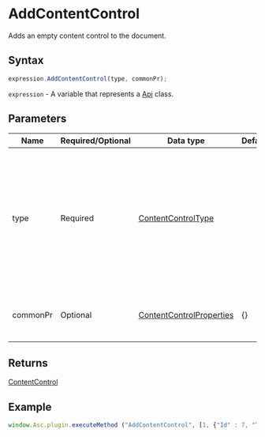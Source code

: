 # AddContentControl

Adds an empty content control to the document.

## Syntax

```javascript
expression.AddContentControl(type, commonPr);
```

`expression` - A variable that represents a [Api](Methods.md) class.

## Parameters

| **Name** | **Required/Optional** | **Data type** | **Default** | **Description** |
| ------------- | ------------- | ------------- | ------------- | ------------- |
| type | Required | [ContentControlType](../Enumeration/ContentControlType.md) |  | A numeric value that specifies the content control type. It can have one of the following values: -**1** (block), -**2** (inline), -**3** (row), or -**4** (cell). |
| commonPr | Optional | [ContentControlProperties](../Enumeration/ContentControlProperties.md) | &#123;&#125; | The common content control properties. |

## Returns

[ContentControl](../Enumeration/ContentControl.md)

## Example

```javascript
window.Asc.plugin.executeMethod ("AddContentControl", [1, {"Id" : 7, "Tag" : "{tag}", "Lock" : 0}]);
```
